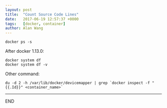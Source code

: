 ```yaml
---
layout: post
title:  "Count Source Code Lines"
date:   2017-06-19 12:57:37 +0000
tags:   [docker, container]
author: Alan Wang
---
```

```shell
docker ps -s
```

After docker 1.13.0:
```shell
docker system df
docker system df -v
```

Other command: 
```shell
du -d 2 -h /var/lib/docker/devicemapper | grep `docker inspect -f "{{.Id}}" <container_name>`
```

---
END
